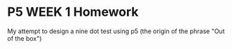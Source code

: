 # P5 WEEK 1 Homework

My attempt to design a nine dot test using p5 
(the origin of the phrase "Out of the box")
